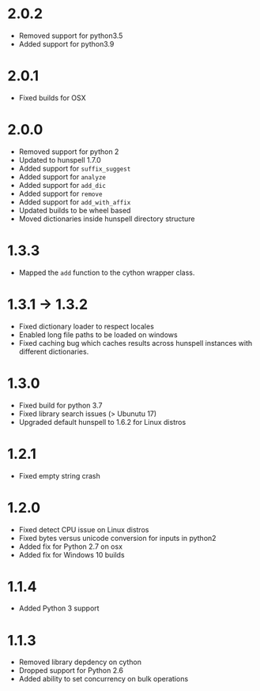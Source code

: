 # 2.0.2
- Removed support for python3.5
- Added support for python3.9

# 2.0.1
- Fixed builds for OSX

# 2.0.0
- Removed support for python 2
- Updated to hunspell 1.7.0
- Added support for `suffix_suggest`
- Added support for `analyze`
- Added support for `add_dic`
- Added support for `remove`
- Added support for `add_with_affix`
- Updated builds to be wheel based
- Moved dictionaries inside hunspell directory structure

# 1.3.3
- Mapped the `add` function to the cython wrapper class.

# 1.3.1 -> 1.3.2
- Fixed dictionary loader to respect locales
- Enabled long file paths to be loaded on windows
- Fixed caching bug which caches results across hunspell instances with different dictionaries.

# 1.3.0
- Fixed build for python 3.7
- Fixed library search issues (> Ubunutu 17)
- Upgraded default hunspell to 1.6.2 for Linux distros

# 1.2.1
- Fixed empty string crash

# 1.2.0
- Fixed detect CPU issue on Linux distros
- Fixed bytes versus unicode conversion for inputs in python2
- Added fix for Python 2.7 on osx
- Added fix for Windows 10 builds

# 1.1.4
- Added Python 3 support

# 1.1.3
- Removed library depdency on cython
- Dropped support for Python 2.6
- Added ability to set concurrency on bulk operations
